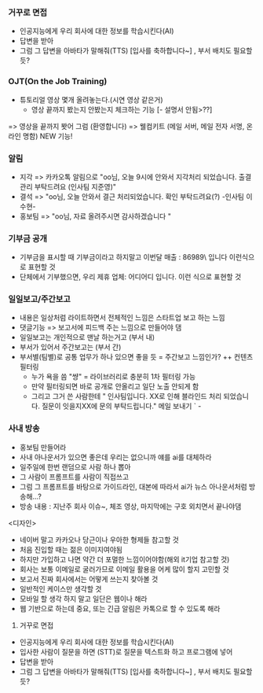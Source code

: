 ### 거꾸로 면접

- 인공지능에게 우리 회사에 대한 정보를 학습시킨다(AI)
- 답변을 받아
- 그럼 그 답변을 아바타가 말해줘(TTS)
  [입사를 축하합니다~] , 부서 배치도 필요할 듯?

### OJT(On the Job Training)

- 튜토리얼 영상 몇개 올려놓는다.(시연 영상 같은거)
  - 영상 끝까지 봤는지 안봤는지 체크하는 기능
    [- 설명서 안됨>??]

=> 영상을 끝까지 봣어 그럼 (환영합니다)
=> 웰컴키트 (메일 서버, 메일 전자 서명, 온라인 명함) NEW 기능!

### 알림

- 지각 => 카카오톡 알림으로 "oo님, 오늘 9시에 안와서 지각처리 되었습니다. 출결관리 부탁드려요 (인사팀 지준영)"
- 결석 => "oo님, 오늘 안와서 결근 처리되었습니다. 확인 부탁드려요(?) -인사팀 이수현-
- 홍보팀 => "oo님, 자료 올려주시면 감사하겠습니다 "

### 기부금 공개

- 기부금을 표시할 때 기부금이라고 하지말고 이번달 매출 : 86989\ 입니다 이런식으로 표현할 것
- 단체에서 기부했으면, 우리 제휴 업체: 어디어디 입니다. 이런 식으로 표현할 것

### 일일보고/주간보고

- 내용은 일상처럼 라이트하면서 전체적인 느낌은 스타트업 보고 하는 느낌
- 댓글기능 => 보고서에 피드백 주는 느낌으로 만들어야 댐
- 일일보고는 개인적으로 맨날 하는거고 (부서 내)
- 부서가 있어서 주간보고는 (부서 간)
- 부서별(팀별)로 공통 업무가 하나 있으면 좋을 듯 = 주간보고 느낌인가?
  ++ 컨텐츠 필터링
  - 누가 욕을 씀 "썅" = 라이브러리로 충분히 1차 필터링 가능
  - 만약 필터링되면 바로 공개로 안올리고 일단 노출 안되게 함
  - 그리고 그거 쓴 사람한테 " 인사팀입니다. XX로 인해 블라인드 처리 되었습니다. 질문이 잇을지XX에 문의 부탁드립니다." 메일 보내기
    ` -

### 사내 방송

- 홍보팀 만들어라
- 사내 아나운서가 있으면 좋은데 우리는 없으니까 얘를 ai를 대체하라
- 일주일에 한번 랜덤으로 사람 하나 뽑아
- 그 사람이 프롬프트를 사람이 직접쓰고
- 그럼 그 프롬프트를 바탕으로 가이드라인, 대본에 따라서 ai가 뉴스 아나운서처럼 방송해...?
- 방송 내용 : 지난주 회사 이슈~, 체조 영상, 마지막에는 구호 외치면서 끝나야댐

<디자인>

- 네이버 말고 카카오나 당근이나 우아한 형제들 참고할 것
- 처음 진입할 때는 젊은 이미지여야됨
- 하지만 가입하고 나면 약간 더 포멀한 느낌이어야함(해외 it기업 참고할 것)
- 회사는 보통 이메일로 굴러가므로 이메일 활용을 어케 많이 할지 고민할 것
- 보고서 진짜 회사에서는 어떻게 쓰는지 찾아볼 것
- 일반적인 케이스만 생각할 것
- 모바일 할 생각 하지 말고 일단은 웹이나 해라
- 웹 기반으로 하는데 중요, 또는 긴급 알림은 카톡으로 할 수 있도록 해라
1. 거꾸로 면접
- 인공지능에게 우리 회사에 대한 정보를 학습시킨다(AI)
- 입사한 사람이 질문을 하면 (STT)로 질문을 텍스트화 하고 프로그램에 넣어
- 답변을 받아
- 그럼 그 답변을 아바타가 말해줘(TTS)
  [입사를 축하합니다~] , 부서 배치도 필요할 듯?


